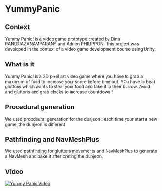# YummyPanic

## Context
Yummy Panic! is a video game prototype created by Dina RANDRIAZANAMPARANY and Adrien PHILIPPON. This project was developed in the context of a video game development course using Unity.

## What is it
Yummy Panic! is a 2D pixel art video game where you have to grab a maximum of food to increase your score before time out. YOu have to beat gluttons which wants to steal your food and take it to their burrow. Avoid and gluttons and grab clocks to increase countdown !

## Procedural generation
We used procdeural generation for the dunjeon : each time your start a new game, the dunjeon is different. 

## Pathfinding and NavMeshPlus
We used pathfinding for gluttons movements and NavMeshPlus to generate a NavMesh and bake it after creting the dunjeon.

##  Video
[![Yummy Panic Video](https://img.youtube.com/vi/Z91xoPhrh5g/0.jpg)](https://www.youtube.com/watch?v=Z91xoPhrh5g)
